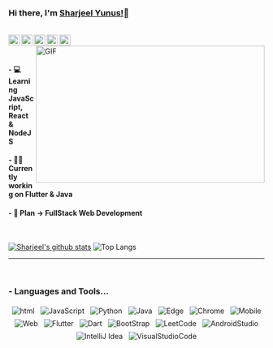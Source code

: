 ### Hi there, I'm [Sharjeel Yunus!](https://www.instagram.com/sharjeelyunus)👋
<br/>
<a href="https://www.instagram.com/sharjeelyunus/">
  <img align="left" alt="Instagram" width="22px" src="https://cdn.jsdelivr.net/npm/simple-icons@v3/icons/instagram.svg" />
</a>
<a href="https://twitter.com/sharjeelyunus">
  <img align="left" alt="Sharjeel Yunus| Twitter" title="Sharjeel Yunus| Twitter" width="22px" src="https://cdn.jsdelivr.net/npm/simple-icons@v3/icons/twitter.svg" />
</a>
</a>
<a href="https://www.linkedin.com/in/sharjeelyunus/">
  <img align="left" alt="Linkedin" width="22px" src="https://cdn.jsdelivr.net/npm/simple-icons@v3/icons/linkedin.svg" />
</a>
<a href="https://leetcode.com/sharjeelyunus/">
  <img align="left" alt="Leetcode" width="22px" src="https://cdn.jsdelivr.net/npm/simple-icons@v3/icons/leetcode.svg" />
</a>
<a href="https://facebook.com/sharjeelyunus1/">
  <img align="left" alt="Leetcode" width="22px" src="https://cdn.jsdelivr.net/npm/simple-icons@v3/icons/facebook.svg" />
</a>
<br />

<img align="right" height="270px" width="450px" alt="GIF" src="https://media.giphy.com/media/IoP0PvbbSWGAM/giphy.gif" />
<br />

#### - 💻‍ Learning JavaScript, React & NodeJS

#### - 👨‍💻 Currently working on Flutter & Java

#### - 🎇 Plan -> FullStack Web Development

<br />

[![Sharjeel's github stats](https://github-readme-stats.vercel.app/api?username=sharjeelyunus&show_icons=true&title_color=824DA6&icon_color=824DA6&theme=tokyonight)](https://github.com/anuraghazra/github-readme-stats)
![Top Langs](https://github-readme-stats.vercel.app/api/top-langs/?username=sharjeelyunus&hide=TeX&layout=compact&theme=tokyonight&title_color=824DA6&icon_color=824DA6)


---

<br />

### - Languages and Tools...

<p align="center">

<!-- For more icons please follow  https://github.com/MikeCodesDotNET/ColoredBadges -->

<img src="https://user-images.githubusercontent.com/61178058/87720514-7cd8e100-c7ce-11ea-80f8-8df3d8b1eaa8.png" alt="html" style="vertical-align:top; margin:4px">
<img src="https://user-images.githubusercontent.com/61178058/87720935-23bd7d00-c7cf-11ea-9e30-070658ab994f.png" alt="JavaScript" style="vertical-align:top; margin:4px">
<img src="https://user-images.githubusercontent.com/61178058/87720913-186a5180-c7cf-11ea-843f-b758094e41c5.png" alt="Python" style="vertical-align:top; margin:4px">
<img src="https://user-images.githubusercontent.com/61178058/87720965-29b35e00-c7cf-11ea-87e9-1eb911102ffc.png" alt="Java" style="vertical-align:top; margin:4px">
<img src="https://user-images.githubusercontent.com/61178058/87721222-8878d780-c7cf-11ea-8a3e-d669d5f1e7d5.png" alt="Edge" style="vertical-align:top; margin:4px">
<img src="https://user-images.githubusercontent.com/61178058/87721215-844cba00-c7cf-11ea-84e7-d5dbd5c19b74.png" alt="Chrome" style="vertical-align:top; margin:4px">
<img src="https://user-images.githubusercontent.com/61178058/87721229-8ca4f500-c7cf-11ea-987b-31e8e4672a21.png" alt="Mobile" style="vertical-align:top; margin:4px">
<img src="https://user-images.githubusercontent.com/61178058/87721238-90d11280-c7cf-11ea-9056-b36298441bb1.png" alt="Web" style="vertical-align:top; margin:4px">
<img src="https://user-images.githubusercontent.com/61178058/87851940-0a274d00-c917-11ea-8195-f06ae08afb2a.png" alt="Flutter" style="vertical-align:top; margin:4px">
<img src="https://user-images.githubusercontent.com/61178058/87851957-304ced00-c917-11ea-995e-76ed35709292.png" alt="Dart" style="vertical-align:top; margin:4px">
<img src="https://user-images.githubusercontent.com/61178058/87851945-11e6f180-c917-11ea-86e9-c11042f839db.png" alt="BootStrap" style="vertical-align:top; margin:4px">
<img src="https://user-images.githubusercontent.com/61178058/87851973-507cac00-c917-11ea-965c-1905792adeae.png" alt="LeetCode" style="vertical-align:top; margin:4px">
<img src="https://user-images.githubusercontent.com/61178058/87851981-625e4f00-c917-11ea-9457-0d03b589fd53.png" alt="AndroidStudio" style="vertical-align:top; margin:4px">
<img src="https://user-images.githubusercontent.com/61178058/87851986-6ab68a00-c917-11ea-9ad4-5cf306fcbc2d.png" alt="IntelliJ Idea" style="vertical-align:top; margin:4px">
<img src="https://user-images.githubusercontent.com/61178058/87851996-7c982d00-c917-11ea-8d37-21fa4ddb6a9b.png" alt="VisualStudioCode" style="vertical-align:top; margin:4px">

</p>
